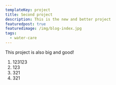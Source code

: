 ```yaml
---
templateKey: project
title: Second project
description: This is the new and better project
featuredpost: true
featuredimage: /img/blog-index.jpg
tags:
  - water-care
---
```

This project is also big and good!

1. 123123
2. 123
3. 321
4. 321
